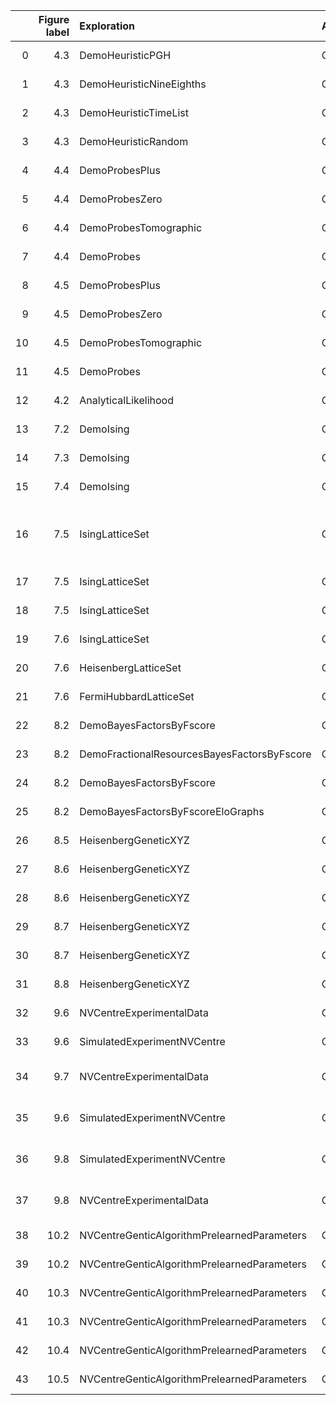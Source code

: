 |    |   Figure label | Exploration                                 | Algorithm   |   Experiments |   Particles | Comment                                     | Data folder       | Plot method                              |   Plot level | Folder                            | Name                          | Instance run time   |   Number processes |
|---:|---------------:|:--------------------------------------------|:------------|--------------:|------------:|:--------------------------------------------|:------------------|:-----------------------------------------|-------------:|:----------------------------------|:------------------------------|:--------------------|-------------------:|
|  0 |            4.3 | DemoHeuristicPGH                            | QHL         |          1000 |        3000 | PGH                                         | Nov_27/19_39      | _plot_heuristic_attributes               |            4 | instances/qmla\_1/model\_training | heuristic\_attributes         | 0 days 00:09:41     |                  1 |
|  1 |            4.3 | DemoHeuristicNineEighths                    | QHL         |          1000 |        3000 | (9/8)^k heuristic                           | Nov_27/19_40      | _plot_heuristic_attributes               |            4 | instances/qmla\_1/model\_training | heuristic\_attributes         | 0 days 00:08:42     |                  1 |
|  2 |            4.3 | DemoHeuristicTimeList                       | QHL         |          1000 |        3000 | Time list                                   | Nov_27/19_42      | _plot_heuristic_attributes               |            4 | instances/qmla\_1/model\_training | heuristic\_attributes         | 0 days 00:10:16     |                  1 |
|  3 |            4.3 | DemoHeuristicRandom                         | QHL         |          1000 |        3000 | Random                                      | Nov_27/19_47      | _plot_heuristic_attributes               |            4 | instances/qmla\_1/model\_training | heuristic\_attributes         | 0 days 00:09:51     |                  1 |
|  4 |            4.4 | DemoProbesPlus                              | QHL         |          1000 |        3000 | ⎮+> probe                                   | Nov_27/14_43      | _plot_heuristic_attributes               |            4 | instances/qmla\_1                 | probes\_bloch\_sphere         | 0 days 00:13:20     |                  4 |
|  5 |            4.4 | DemoProbesZero                              | QHL         |          1000 |        3000 | ⎮0> probe                                   | Nov_27/14_45      | _plot_heuristic_attributes               |            4 | instances/qmla\_1/                | probes\_bloch\_sphere         | 0 days 00:13:20     |                  4 |
|  6 |            4.4 | DemoProbesTomographic                       | QHL         |          1000 |        3000 | tomographic probes                          | Nov_27/14_46      | _plot_heuristic_attributes               |            4 | instances/qmla\_1/model\_training | probes\_bloch\_sphere         | 0 days 00:13:20     |                  4 |
|  7 |            4.4 | DemoProbes                                  | QHL         |          1000 |        3000 | random probes                               | Nov_27/14_47      | _plot_heuristic_attributes               |            4 | instances/qmla\_1/model\_training | probes\_bloch\_sphere         | 0 days 00:13:20     |                  4 |
|  8 |            4.5 | DemoProbesPlus                              | QHL         |          1000 |        3000 | ⎮+> probe                                   | Nov_27/14_43      | _plot_heuristic_attributes               |            4 | instances/model\_training         | heuristic\_attributes         | 0 days 00:13:20     |                  4 |
|  9 |            4.5 | DemoProbesZero                              | QHL         |          1000 |        3000 | ⎮0> probe                                   | Nov_27/14_45      | _plot_heuristic_attributes               |            4 | instances/model\_training         | heuristic\_attributes         | 0 days 00:13:20     |                  4 |
| 10 |            4.5 | DemoProbesTomographic                       | QHL         |          1000 |        3000 | tomographic probes                          | Nov_27/14_46      | _plot_heuristic_attributes               |            4 | instances/model\_training         | heuristic\_attributes         | 0 days 00:13:20     |                  4 |
| 11 |            4.5 | DemoProbes                                  | QHL         |          1000 |        3000 | random probes                               | Nov_27/14_47      | _plot_heuristic_attributes               |            4 | instances/model\_training         | heuristic\_attributes         | 0 days 00:13:20     |                  4 |
| 12 |            4.2 | AnalyticalLikelihood                        | QHL         |           500 |        2000 |                                             | Nov_16/14_28      | _plot_learning_summary                   |            4 | instances/model\_training         | learning\_summary             | 0 days 00:11:55     |                  1 |
| 13 |            7.2 | DemoIsing                                   | QHL         |           500 |        5000 |                                             | Nov_18/13_56      | _plot_learning_summary                   |            6 | instances                         | learning\_summary             | 0 days 03:13:50     |                  1 |
| 14 |            7.3 | DemoIsing                                   | QHL         |          1000 |        5000 |                                             | Nov_18/13_56      | _plot_learning_summary                   |            6 | instances                         | learning\_summary             | 0 days 03:13:50     |                  1 |
| 15 |            7.4 | DemoIsing                                   | QHL         |          1000 |        5000 |                                             | Nov_18/13_56      | _plot_dynamics                           |            6 | instances                         | dynamics                      | 0 days 03:13:50     |                  2 |
| 16 |            7.5 | IsingLatticeSet                             | QMLA        |          1000 |        4000 | Overall figure combines default plots below | Nov_19/12_04      | N/A                                      |            1 | instances                         |                               | 0 days 03:36:40     |                 16 |
| 17 |            7.5 | IsingLatticeSet                             | QMLA        |          1000 |        4000 | Subfigures (c),(d)                          | Nov_19/12_04      | _plot_dynamics_all_models_on_branches    |            2 | instances/qmla\_1/branches        | dynamics\_branch\_1.png       | 0 days 03:36:40     |                 16 |
| 18 |            7.5 | IsingLatticeSet                             | QMLA        |          1000 |        4000 | Subfigure (e)                               | Nov_19/12_04      | _plot_bayes_factors                      |            3 | instances/qmla\_1/                | bayes\_factors.png            | 0 days 03:36:40     |                 16 |
| 19 |            7.6 | IsingLatticeSet                             | QMLA        |          1000 |        4000 | Ising                                       | Sep_30/22_40      | plot_scores                              |            1 | performance                       | model\_wins                   | 0 days 05:33:20     |                 16 |
| 20 |            7.6 | HeisenbergLatticeSet                        | QMLA        |          1000 |        4000 | Heisenberg                                  | Oct_22/20_45      | plot_scores                              |            1 | performance                       | model\_wins                   | 0 days 05:33:20     |                 16 |
| 21 |            7.6 | FermiHubbardLatticeSet                      | QMLA        |          1000 |        4000 | Hubbard                                     | Oct_02/00_09      | plot_scores                              |            1 | performance                       | model\_wins                   | 1 days 09:20:00     |                 16 |
| 22 |            8.2 | DemoBayesFactorsByFscore                    | QMLA        |           500 |        2500 | Subfigure (a)                               | Dec_09/12_29      | _plot_bayes_factors                      |            3 | instances/qmla\_1/                | bayes\_factors\_by\_f\_score  | 0 days 01:06:40     |                 16 |
| 23 |            8.2 | DemoFractionalResourcesBayesFactorsByFscore | QMLA        |           500 |        2500 | Subfigure (b)                               | Dec_09/12_31      | _plot_bayes_factors                      |            3 | instances/qmla\_1/                | bayes\_factors\_by\_f\_score  | 0 days 01:06:40     |                 16 |
| 24 |            8.2 | DemoBayesFactorsByFscore                    | QMLA        |          1000 |        5000 | Subfigure (c)                               | Dec_09/12_33      | _plot_bayes_factors                      |            3 | instances/qmla\_1/                | bayes\_factors\_by\_f\_score  | 0 days 01:06:40     |                 16 |
| 25 |            8.2 | DemoBayesFactorsByFscoreEloGraphs           | QMLA        |           500 |        2500 | Subfigure (d)                               | Dec_09/12_32      | _plot_bayes_factors                      |            3 | instances/qmla\_1/                | bayes\_factors\_by\_f\_score  | 0 days 01:06:40     |                  1 |
| 26 |            8.5 | HeisenbergGeneticXYZ                        | QMLA        |           500 |        2500 |                                             | Dec_10/14_40      | plot_rating_progress_single_model_static |            2 | instances/qmla\_1/                | ratings\_progress\_champion   | 0 days 01:06:40     |                 16 |
| 27 |            8.6 | HeisenbergGeneticXYZ                        | QMLA        |           500 |        2500 | main figure                                 | Dec_10/14_40      | plot_model_ratings                       |            4 | instances/qmla\_1/                | ratings                       | 0 days 01:06:40     |                 16 |
| 28 |            8.6 | HeisenbergGeneticXYZ                        | QMLA        |           500 |        2500 | pie chart inset                             | Dec_10/14_40      | plot_selection_probabilities             |            5 | instances/qmla\_1/                | selection\_probabilities      | 0 days 01:06:40     |                 16 |
| 29 |            8.7 | HeisenbergGeneticXYZ                        | QMLA        |           500 |        2500 | Subfigure (a)                               | Dec_10/16_12      | plot_models_ratings_against_generation   |            4 | instances/qmla\_1/                | elo\_ratings\_of\_all\_models | 0 days 06:23:20     |                 16 |
| 30 |            8.7 | HeisenbergGeneticXYZ                        | QMLA        |           500 |        2500 | Subfigure (b)                               | Dec_10/16_12      | _plot_gene_pool_progression              |            4 | instances/qmla\_1/                | gene\_pool\_progression       | 0 days 06:23:20     |                 16 |
| 31 |            8.8 | HeisenbergGeneticXYZ                        | QMLA        |           500 |        2500 | Subfigures (b,c,d)                          | Dec_18/20_12      | N/A                                      |            1 | instances                         |                               | 0 days 15:33:20     |                 16 |
| 32 |            9.6 | NVCentreExperimentalData                    | QMLA        |          1000 |        3000 | Experimental data                           | 2019/Oct_02/18_01 | _plot_model_terms                        |            1 | instances/qmla\_1/                | composition\_of\_models       | 0 days 16:40:00     |                 16 |
| 33 |            9.6 | SimulatedExperimentNVCentre                 | QMLA        |          1000 |        3000 | Simulation data                             | 2019/Oct_02/18_16 | _plot_model_terms                        |            1 | instances/qmla\_1/                | composition\_of\_models       | 0 days 16:40:00     |                 16 |
| 34 |            9.7 | NVCentreExperimentalData                    | QMLA        |          1000 |        3000 | (a) Experimental data                       | 2019/Oct_02/18_01 | plot_dynamics_multiple_models            |            1 | performance                       | dynamics                      | 0 days 16:40:00     |                 16 |
| 35 |            9.6 | SimulatedExperimentNVCentre                 | QMLA        |          1000 |        3000 | (b) Simulation data                         | 2019/Oct_02/18_16 | plot_dynamics_multiple_models            |            1 | performance                       | dynamics                      | 0 days 16:40:00     |                 16 |
| 36 |            9.8 | SimulatedExperimentNVCentre                 | QMLA        |          1000 |        3000 | (a) Simulation data                         | 2019/Oct_02/18_16 | plot_terms_and_parameters                |            1 | champion\_models                  | terms\_and\_params            | 0 days 16:40:00     |                 16 |
| 37 |            9.8 | NVCentreExperimentalData                    | QMLA        |          1000 |        3000 | (b) Experimental data                       | 2019/Oct_02/18_01 | plot_terms_and_parameters                |            1 | champion\_models                  | terms\_and\_params            | 0 days 16:40:00     |                 16 |
| 38 |           10.2 | NVCentreGenticAlgorithmPrelearnedParameters | QMLA        |             2 |           5 | (Left) probes                               | Sep_09/12_00      | generate_evaluation_data                 |            1 | evaluation                        | probes                        | 0 days 00:25:00     |                 16 |
| 39 |           10.2 | NVCentreGenticAlgorithmPrelearnedParameters | QMLA        |             2 |           5 | (Right) times                               | Sep_09/12_00      | generate_evaluation_data                 |            1 | evaluation                        | times                         | 0 days 00:25:00     |                 16 |
| 40 |           10.3 | NVCentreGenticAlgorithmPrelearnedParameters | QMLA        |             2 |           5 | Subfigure (a)                               | Sep_09/12_00      | _plot_gene_pool_progression              |            1 | instances/qmla\_1                 | gene\_pool\_progression       | 0 days 00:25:00     |                 16 |
| 41 |           10.3 | NVCentreGenticAlgorithmPrelearnedParameters | QMLA        |             2 |           5 | Subfigure (b)                               | Sep_09/12_00      | _plot_dynamics                           |            1 | instances/qmla\_1/model\_training | dynamics                      | 0 days 00:25:00     |                 16 |
| 42 |           10.4 | NVCentreGenticAlgorithmPrelearnedParameters | QMLA        |             2 |           5 | Not built in                                | Sep_08/23_58      | N/A                                      |            1 | N/A                               |                               | 0 days 00:25:00     |                 16 |
| 43 |           10.5 | NVCentreGenticAlgorithmPrelearnedParameters | QMLA        |             2 |           5 | Not built in                                | Sep_08/23_58      | N/A                                      |            1 | N/A                               |                               | 0 days 00:25:00     |                 16 |